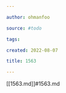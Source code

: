```yaml
---

author: ohmanfoo

source: #todo

tags: 

created: 2022-08-07

title: 1563

---
```

[[1563.md]]#1563.md
